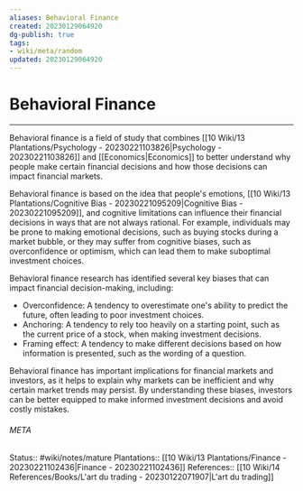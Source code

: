 ```yaml
---
aliases: Behavioral Finance
created: 20230129064920
dg-publish: true
tags:
- wiki/meta/random
updated: 20230129064920
---
```

# Behavioral Finance
---
Behavioral finance is a field of study that combines [[10 Wiki/13 Plantations/Psychology - 20230221103826\|Psychology - 20230221103826]] and [[Economics\|Economics]] to better understand why people make certain financial decisions and how those decisions can impact financial markets.

Behavioral finance is based on the idea that people's emotions, [[10 Wiki/13 Plantations/Cognitive Bias - 20230221095209\|Cognitive Bias - 20230221095209]], and cognitive limitations can influence their financial decisions in ways that are not always rational. For example, individuals may be prone to making emotional decisions, such as buying stocks during a market bubble, or they may suffer from cognitive biases, such as overconfidence or optimism, which can lead them to make suboptimal investment choices.

Behavioral finance research has identified several key biases that can impact financial decision-making, including:
-   Overconfidence: A tendency to overestimate one's ability to predict the future, often leading to poor investment choices.
-   Anchoring: A tendency to rely too heavily on a starting point, such as the current price of a stock, when making investment decisions.
-   Framing effect: A tendency to make different decisions based on how information is presented, such as the wording of a question.

Behavioral finance has important implications for financial markets and investors, as it helps to explain why markets can be inefficient and why certain market trends may persist. By understanding these biases, investors can be better equipped to make informed investment decisions and avoid costly mistakes.



###### META
Status:: #wiki/notes/mature
Plantations:: [[10 Wiki/13 Plantations/Finance - 20230221102436\|Finance - 20230221102436]]
References:: [[10 Wiki/14 References/Books/L'art du trading - 20230122071907\|L'art du trading]]
